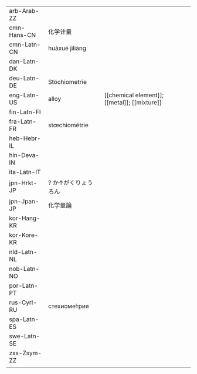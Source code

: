 | | | |
|-|-|-|
| arb-Arab-ZZ |  |  |
| cmn-Hans-CN | 化学计量 |  |
| cmn-Latn-CN | huàxué jìliàng |  |
| dan-Latn-DK |  |  |
| deu-Latn-DE | Stöchiometrie |  |
| eng-Latn-US | alloy | [[chemical element]]; [[metal]]; [[mixture]] |
| fin-Latn-FI |  |  |
| fra-Latn-FR | stœchiométrie |  |
| heb-Hebr-IL |  |  |
| hin-Deva-IN |  |  |
| ita-Latn-IT |  |  |
| jpn-Hrkt-JP | ? か↑がくりょうろん |  |
| jpn-Jpan-JP | 化学量論 |  |
| kor-Hang-KR |  |  |
| kor-Kore-KR |  |  |
| nld-Latn-NL |  |  |
| nob-Latn-NO |  |  |
| por-Latn-PT |  |  |
| rus-Cyrl-RU | стехиоме́трия |  |
| spa-Latn-ES |  |  |
| swe-Latn-SE |  |  |
| zxx-Zsym-ZZ |  |  |
|  |  |  |
